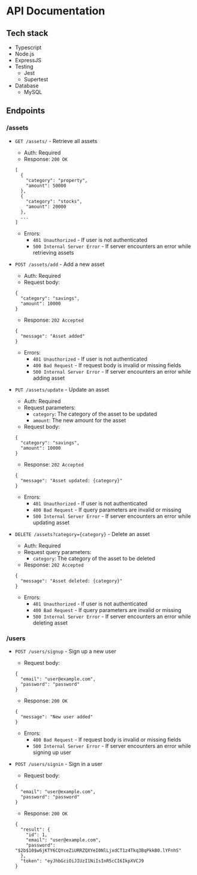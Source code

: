 # API Documentation
## Tech stack
* Typescript
* Node.js
* ExpressJS
* Testing
  * Jest
  * Supertest
* Database
  * MySQL


## Endpoints
### /assets
* `GET /assets/` - Retrieve all assets
  * Auth: Required
  * Response: `200 OK`
  ```
  [
    {
      "category": "property",
      "amount": 50000
    },
    {
      "category": "stocks",
      "amount": 20000
    },
    ...
  ]
  ```
  * Errors: 
    * `401 Unauthorized` - If user is not authenticated
    * `500 Internal Server Error` - If server encounters an error while retrieving assets

* `POST /assets/add` - Add a new asset
  * Auth: Required
  * Request body:
  ```
  {
    "category": "savings",
    "amount": 10000
  }
  ```
  * Response: `202 Accepted`
  ```
  {
    "message": "Asset added"
  }
  ```
  * Errors:
    * `401 Unauthorized` - If user is not authenticated
    * `400 Bad Request` - If request body is invalid or missing fields
    * `500 Internal Server Error` - If server encounters an error while adding asset

* `PUT /assets/update` - Update an asset
  * Auth: Required
  * Request parameters:
    * `category`: The category of the asset to be updated
    * `amount`: The new amount for the asset
  * Request body:
  ```
  {
    "category": "savings",
    "amount": 10000
  }
  ```
  * Response: `202 Accepted`
  ```
  {
    "message": "Asset updated: {category}"
  }
  ```
  * Errors:
    * `401 Unauthorized` - If user is not authenticated
    * `400 Bad Request` - If query parameters are invalid or missing
    * `500 Internal Server Error` - If server encounters an error while updating asset

* `DELETE /assets?category={category}` - Delete an asset
  * Auth: Required
  * Request query parameters:
    * `category`: The category of the asset to be deleted
  * Response: `202 Accepted`
  ```
  {
    "message": "Asset deleted: {category}"
  }
  ```
  * Errors:
    * `401 Unauthorized` - If user is not authenticated
    * `400 Bad Request` - If query parameters are invalid or missing
    * `500 Internal Server Error` - If server encounters an error while deleting asset

### /users
* `POST /users/signup` - Sign up a new user
  * Request body:
  ```
  {
    "email": "user@example.com",
    "password": "password"
  }
  ```
  * Response: `200 OK`
  ```
  {
    "message": "New user added"
  }
  ```
  * Errors:
    * `400 Bad Request` - If request body is invalid or missing fields
    * `500 Internal Server Error` - If server encounters an error while signing up user

* `POST /users/signin` - Sign in a user
  * Request body:
  ```
  {
    "email": "user@example.com",
    "password": "password"
  }
  ```
  * Response: `200 OK`
  ```
  {
    "result": {
      "id": 1,
      "email": "user@example.com",
      "password": "$2b$10$w6jKTY6CQYceZiURRZQXYeI0NlLjxdCT1z4Tkq3BqPkkB0.lYFnhS"
    },
    "token": "eyJhbGciOiJIUzI1NiIsInR5cCI6IkpXVCJ9
  }